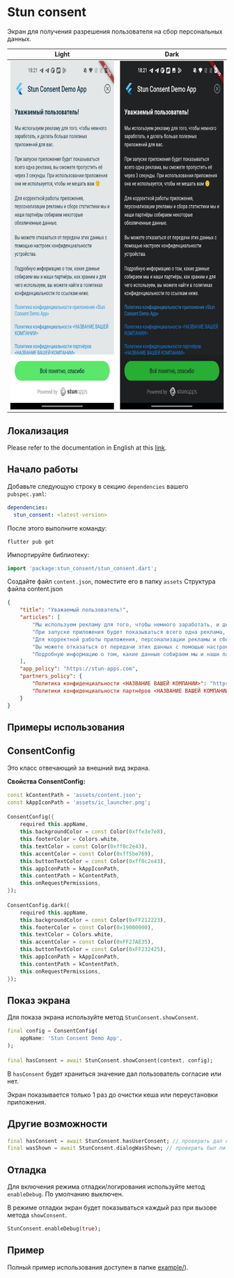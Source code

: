 # Stun consent

Экран для получения разрешения пользователя на сбор персональных данных.

| Light                                                                                                         | Dark                                                                                                          |
|---------------------------------------------------------------------------------------------------------------|---------------------------------------------------------------------------------------------------------------|
| <img height="800" src="https://github.com/STUN-Apps-Dev/stun_consent/blob/master/assets/light.jpeg?raw=true"> | <img  height="800" src="https://github.com/STUN-Apps-Dev/stun_consent/blob/master/assets/dark.jpeg?raw=true"> |

## Локализация
Please refer to the documentation in English at this [link](https://github.com/STUN-Apps-Dev/stun_consent/blob/master/README.md).

## Начало работы

Добавьте следующую строку в секцию `dependencies` вашего `pubspec.yaml`:
```yaml
dependencies:
  stun_consent: <latest-version>
```
После этого выполните команду:
```shell
flutter pub get
```

Импортируйте библиотеку:
```dart
import 'package:stun_consent/stun_consent.dart';
```

Создайте файл `content.json`, поместите его в папку `assets`
Структура файла content.json
```json
{
    "title": "Уважаемый пользователь!", 
    "articles": [
        "Мы используем рекламу для того, чтобы немного заработать, и делать больше полезных приложений для вас.",
        "При запуске приложения будет показываться всего одна реклама, вы сможете пропустить её через 3 секунды. При использовании приложения она не используется, чтобы не мешать вам 🙂",
        "Для корректной работы приложения, персонализации рекламы и сбора статистики мы и наши партнёры собираем некоторые обезличенные данные.",
        "Вы можете отказаться от передачи этих данных с помощью настроек конфиденциальности устройства.",
        "Подробную информацию о том, какие данные собираем мы и наши партнёры, как храним и для чего используем, вы можете найти в политиках конфиденциальности по ссылкам ниже."
    ],
    "app_policy": "https://stun-apps.com",
    "partners_policy": {
        "Политика конфиденциальности <НАЗВАНИЕ ВАШЕЙ КОМПАНИИ>": "https://stun-apps.com",
        "Политики конфиденциальности партнёров <НАЗВАНИЕ ВАШЕЙ КОМПАНИИ>": "https://stun-apps.com"
    }
}
```

## Примеры использования

## ConsentConfig

Это класс отвечающий за внешний вид экрана.

**Свойства ConsentConfig:**

```dart
const kContentPath = 'assets/content.json';
const kAppIconPath = 'assets/ic_launcher.png';

ConsentConfig({
    required this.appName,
    this.backgroundColor = const Color(0xffe3e7e8),
    this.footerColor = Colors.white,
    this.textColor = const Color(0xff0c2e43),
    this.accentColor = const Color(0xff5be769),
    this.buttonTextColor = const Color(0xff0c2e43),
    this.appIconPath = kAppIconPath,
    this.contentPath = kContentPath,
    this.onRequestPermissions,
});

ConsentConfig.dark({
    required this.appName,
    this.backgroundColor = const Color(0xFF212223),
    this.footerColor = const Color(0x19000000),
    this.textColor = Colors.white,
    this.accentColor = const Color(0xFF27AE35),
    this.buttonTextColor = const Color(0xFF232425),
    this.appIconPath = kAppIconPath,
    this.contentPath = kContentPath,
    this.onRequestPermissions,
});
```

## Показ экрана

Для показа экрана используйте метод `StunConsent.showConsent`.

```dart
final config = ConsentConfig(
    appName: 'Stun Consent Demo App',
);

final hasConsent = await StunConsent.showConsent(context, config);
```

В `hasConsent` будет храниться значение дал пользователь согласие или нет.

Экран показывается только 1 раз до очистки кеша или переустановки приложения.

## Другие возможности
```dart
final hasConsent = await StunConsent.hasUserConsent; // проверить дал ли пользователь согласие
final wasShown = await StunConsent.dialogWasShown; // проверить был ли экран показан раньше
```

## Отладка
Для включения режима отладки/логирования используйте метод `enableDebug`. По умолчанию выключен.

В режиме отладки экран будет показываться каждый раз при вызове метода `showConsent`.

```dart
StunConsent.enableDebug(true);
```

## Пример
Полный пример использования доступен в папке [example/](https://github.com/STUN-Apps-Dev/stun_consent)).